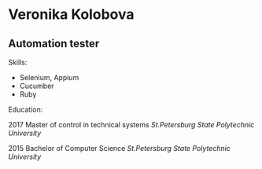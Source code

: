 # Veronika Kolobova
## Automation tester
Skills:
* Selenium, Appium
* Cucumber
* Ruby

Education:

2017 Master of control in technical systems _St.Petersburg State Polytechnic University_

2015 Bachelor of Computer Science _St.Petersburg State Polytechnic University_
